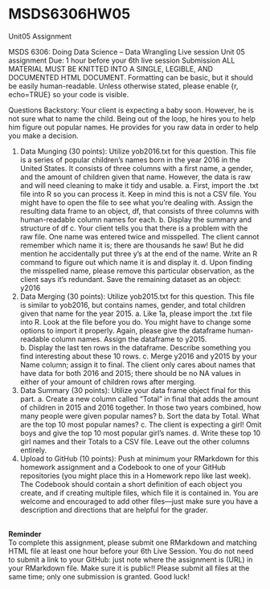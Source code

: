 # MSDS6306HW05
Unit05 Assignment

MSDS 6306:  Doing Data Science – Data Wrangling
Live session Unit 05 assignment
Due: 1 hour before your 6th live session
Submission
ALL MATERIAL MUST BE KNITTED INTO A SINGLE, LEGIBLE, AND DOCUMENTED HTML DOCUMENT. Formatting can be basic, but it should be easily human-readable.  Unless otherwise stated, please enable {r, echo=TRUE} so your code is visible.

Questions
Backstory: Your client is expecting a baby soon.  However, he is not sure what to name the child.  Being out of the loop, he hires you to help him figure out popular names.  He provides for you raw data in order to help you make a decision.
1.	Data Munging (30 points): Utilize yob2016.txt for this question. This file is a series of popular children’s names born in the year 2016 in the United States.  It consists of three columns with a first name, a gender, and the amount of children given that name.  However, the data is raw and will need cleaning to make it tidy and usable.
a.	First, import the .txt file into R so you can process it.  Keep in mind this is not a CSV file.  You might have to open the file to see what you’re dealing with.  Assign the resulting data frame to an object, df, that consists of three columns with human-readable column names for each.
b.	Display the summary and structure of df
c.	Your client tells you that there is a problem with the raw file.  One name was entered twice and misspelled.  The client cannot remember which name it is; there are thousands he saw! But he did mention he accidentally put three y’s at the end of the name.  Write an R command to figure out which name it is and display it.
d.	Upon finding the misspelled name, please remove this particular observation, as the client says it’s redundant.  Save the remaining dataset as an object: y2016 
2.	Data Merging (30 points): Utilize yob2015.txt for this question.  This file is similar to yob2016, but contains names, gender, and total children given that name for the year 2015.
a.	Like 1a, please import the .txt file into R.  Look at the file before you do.  You might have to change some options to import it properly.  Again, please give the dataframe human-readable column names.  Assign the dataframe to y2015.  
b.	Display the last ten rows in the dataframe.  Describe something you find interesting about these 10 rows.
c.	Merge y2016 and y2015 by your Name column; assign it to final.  The client only cares about names that have data for both 2016 and 2015; there should be no NA values in either of your amount of children rows after merging.
3.	Data Summary (30 points): Utilize your data frame object final for this part.
a.	Create a new column called “Total” in final that adds the amount of children in 2015 and 2016 together.  In those two years combined, how many people were given popular names?
b.	Sort the data by Total.  What are the top 10 most popular names?
c.	The client is expecting a girl!  Omit boys and give the top 10 most popular girl’s names.
d.	Write these top 10 girl names and their Totals to a CSV file.  Leave out the other columns entirely.
4.	Upload to GitHub (10 points): Push at minimum your RMarkdown for this homework assignment and a Codebook to one of your GitHub repositories (you might place this in a Homework repo like last week).  The Codebook should contain a short definition of each object you create, and if creating multiple files, which file it is contained in.  You are welcome and encouraged to add other files—just make sure you have a description and directions that are helpful for the grader.
<br>
<b>Reminder</b>
<br>
To complete this assignment, please submit one RMarkdown and matching HTML file at least one hour before your 6th Live Session.  You do not need to submit a link to your GitHub: just note where the assignment is (URL) in your RMarkdown file.  Make sure it is public!! Please submit all files at the same time; only one submission is granted. 
Good luck!


